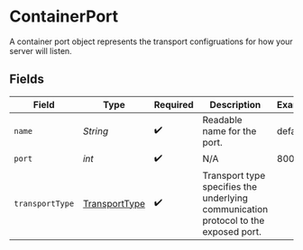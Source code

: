 # ContainerPort

A container port object represents the transport configruations for how your server will listen.


## Fields

| Field                                                                               | Type                                                                                | Required                                                                            | Description                                                                         | Example                                                                             |
| ----------------------------------------------------------------------------------- | ----------------------------------------------------------------------------------- | ----------------------------------------------------------------------------------- | ----------------------------------------------------------------------------------- | ----------------------------------------------------------------------------------- |
| `name`                                                                              | *String*                                                                            | :heavy_check_mark:                                                                  | Readable name for the port.                                                         | default                                                                             |
| `port`                                                                              | *int*                                                                               | :heavy_check_mark:                                                                  | N/A                                                                                 | 8000                                                                                |
| `transportType`                                                                     | [TransportType](../../models/shared/TransportType.md)                               | :heavy_check_mark:                                                                  | Transport type specifies the underlying communication protocol to the exposed port. |                                                                                     |